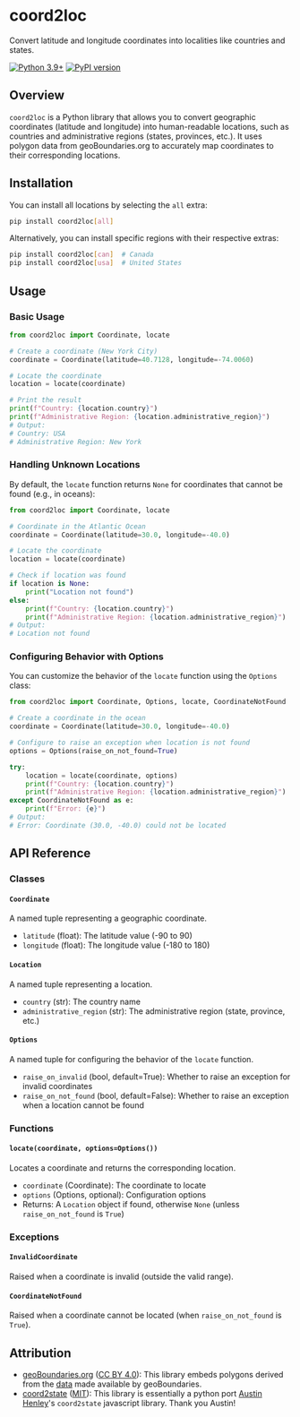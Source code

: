 # coord2loc

Convert latitude and longitude coordinates into localities like countries and states.

[![Python 3.9+](https://img.shields.io/badge/python-3.9+-blue.svg)](https://www.python.org/downloads/)
[![PyPI version](https://badge.fury.io/py/coord2loc.svg)](https://badge.fury.io/py/coord2loc)

## Overview

`coord2loc` is a Python library that allows you to convert geographic coordinates (latitude and longitude) into human-readable locations, such as countries and administrative regions (states, provinces, etc.). It uses polygon data from geoBoundaries.org to accurately map coordinates to their corresponding locations.

## Installation

You can install all locations by selecting the `all` extra:

```bash
pip install coord2loc[all]
```

Alternatively, you can install specific regions with their respective extras:

```bash
pip install coord2loc[can]  # Canada
pip install coord2loc[usa]  # United States
```

## Usage

### Basic Usage

```python
from coord2loc import Coordinate, locate

# Create a coordinate (New York City)
coordinate = Coordinate(latitude=40.7128, longitude=-74.0060)

# Locate the coordinate
location = locate(coordinate)

# Print the result
print(f"Country: {location.country}")
print(f"Administrative Region: {location.administrative_region}")
# Output:
# Country: USA
# Administrative Region: New York
```

### Handling Unknown Locations

By default, the `locate` function returns `None` for coordinates that cannot be found (e.g., in oceans):

```python
from coord2loc import Coordinate, locate

# Coordinate in the Atlantic Ocean
coordinate = Coordinate(latitude=30.0, longitude=-40.0)

# Locate the coordinate
location = locate(coordinate)

# Check if location was found
if location is None:
    print("Location not found")
else:
    print(f"Country: {location.country}")
    print(f"Administrative Region: {location.administrative_region}")
# Output:
# Location not found
```

### Configuring Behavior with Options

You can customize the behavior of the `locate` function using the `Options` class:

```python
from coord2loc import Coordinate, Options, locate, CoordinateNotFound

# Create a coordinate in the ocean
coordinate = Coordinate(latitude=30.0, longitude=-40.0)

# Configure to raise an exception when location is not found
options = Options(raise_on_not_found=True)

try:
    location = locate(coordinate, options)
    print(f"Country: {location.country}")
    print(f"Administrative Region: {location.administrative_region}")
except CoordinateNotFound as e:
    print(f"Error: {e}")
# Output:
# Error: Coordinate (30.0, -40.0) could not be located
```

## API Reference

### Classes

#### `Coordinate`

A named tuple representing a geographic coordinate.

- `latitude` (float): The latitude value (-90 to 90)
- `longitude` (float): The longitude value (-180 to 180)

#### `Location`

A named tuple representing a location.

- `country` (str): The country name
- `administrative_region` (str): The administrative region (state, province, etc.)

#### `Options`

A named tuple for configuring the behavior of the `locate` function.

- `raise_on_invalid` (bool, default=True): Whether to raise an exception for invalid coordinates
- `raise_on_not_found` (bool, default=False): Whether to raise an exception when a location cannot be found

### Functions

#### `locate(coordinate, options=Options())`

Locates a coordinate and returns the corresponding location.

- `coordinate` (Coordinate): The coordinate to locate
- `options` (Options, optional): Configuration options
- Returns: A `Location` object if found, otherwise `None` (unless `raise_on_not_found` is `True`)

### Exceptions

#### `InvalidCoordinate`

Raised when a coordinate is invalid (outside the valid range).

#### `CoordinateNotFound`

Raised when a coordinate cannot be located (when `raise_on_not_found` is `True`).


## Attribution

- [geoBoundaries.org](https://www.geoboundaries.org/index.html)
  ([CC BY 4.0](https://creativecommons.org/licenses/by/4.0/)): This library embeds polygons derived from the
  [data](./boundaries) made available by geoBoundaries.
- [coord2state](https://github.com/AZHenley/coord2state)
  ([MIT](https://github.com/AZHenley/coord2state?tab=MIT-1-ov-file#readme)): This library is essentially a python port
  [Austin Henley](https://github.com/AZHenley)'s `coord2state` javascript library. Thank you Austin!
